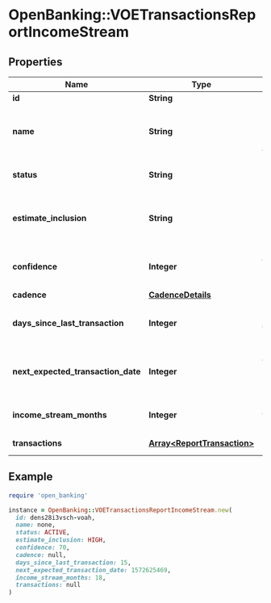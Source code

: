 # OpenBanking::VOETransactionsReportIncomeStream

## Properties

| Name | Type | Description | Notes |
| ---- | ---- | ----------- | ----- |
| **id** | **String** | Income stream ID |  |
| **name** | **String** | A human-readable name based on the &#x60;normalizedPayee&#x60; name of the transactions for this income stream |  |
| **status** | **String** | Possible values: \&quot;ACTIVE\&quot;, \&quot;INACTIVE\&quot; |  |
| **estimate_inclusion** | **String** | Possible values: \&quot;HIGH\&quot;, \&quot;MODERATE\&quot;, \&quot;LOW\&quot;, \&quot;NO\&quot; |  |
| **confidence** | **Integer** | Level of confidence that the deposit stream represents income (example: 85%) |  |
| **cadence** | [**CadenceDetails**](CadenceDetails.md) |  |  |
| **days_since_last_transaction** | **Integer** | The number of days since the last credit transaction for the particular income stream |  |
| **next_expected_transaction_date** | **Integer** | The next expected credit transaction date for the particular income stream, based on the cadence |  |
| **income_stream_months** | **Integer** | The number of months the income transactions are observed | [optional] |
| **transactions** | [**Array&lt;ReportTransaction&gt;**](ReportTransaction.md) | A list of transaction records |  |

## Example

```ruby
require 'open_banking'

instance = OpenBanking::VOETransactionsReportIncomeStream.new(
  id: dens28i3vsch-voah,
  name: none,
  status: ACTIVE,
  estimate_inclusion: HIGH,
  confidence: 70,
  cadence: null,
  days_since_last_transaction: 15,
  next_expected_transaction_date: 1572625469,
  income_stream_months: 18,
  transactions: null
)
```

